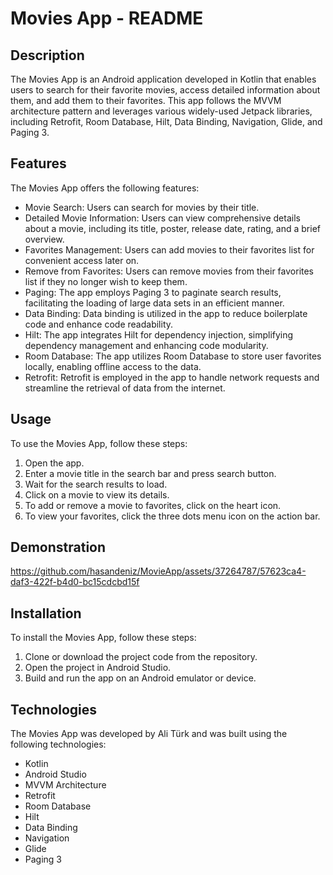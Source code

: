 # Movies App - README

## Description

The Movies App is an Android application developed in Kotlin that enables users to search for their favorite movies, access detailed information about them, and add them to their favorites. This app follows the MVVM architecture pattern and leverages various widely-used Jetpack libraries, including Retrofit, Room Database, Hilt, Data Binding, Navigation, Glide, and Paging 3.

## Features

The Movies App offers the following features:

- Movie Search: Users can search for movies by their title.
- Detailed Movie Information: Users can view comprehensive details about a movie, including its title, poster, release date, rating, and a brief overview.
- Favorites Management: Users can add movies to their favorites list for convenient access later on.
- Remove from Favorites: Users can remove movies from their favorites list if they no longer wish to keep them.
- Paging: The app employs Paging 3 to paginate search results, facilitating the loading of large data sets in an efficient manner.
- Data Binding: Data binding is utilized in the app to reduce boilerplate code and enhance code readability.
- Hilt: The app integrates Hilt for dependency injection, simplifying dependency management and enhancing code modularity.
- Room Database: The app utilizes Room Database to store user favorites locally, enabling offline access to the data.
- Retrofit: Retrofit is employed in the app to handle network requests and streamline the retrieval of data from the internet.

## Usage

To use the Movies App, follow these steps:

1. Open the app.
2. Enter a movie title in the search bar and press search button.
3. Wait for the search results to load.
4. Click on a movie to view its details.
5. To add or remove a movie to favorites, click on the heart icon.
6. To view your favorites, click the three dots menu icon on the action bar.


## Demonstration


https://github.com/hasandeniz/MovieApp/assets/37264787/57623ca4-daf3-422f-b4d0-bc15cdcbd15f





## Installation

To install the Movies App, follow these steps:

1. Clone or download the project code from the repository.
2. Open the project in Android Studio.
3. Build and run the app on an Android emulator or device.

## Technologies

The Movies App was developed by Ali Türk and was built using the following technologies:

- Kotlin
- Android Studio
- MVVM Architecture
- Retrofit
- Room Database
- Hilt
- Data Binding
- Navigation
- Glide
- Paging 3
